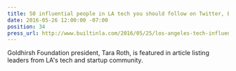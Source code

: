 ```yaml
---
title: 50 influential people in LA tech you should follow on Twitter, Built in LA
date: 2016-05-26 12:00:00 -07:00
position: 34
press_url: http://www.builtinla.com/2016/05/25/los-angeles-tech-influencers-twitter
---
```


Goldhirsh Foundation president, Tara Roth, is featured in article listing leaders from LA's tech and startup community.

